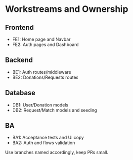 # Workstreams and Ownership

## Frontend
- FE1: Home page and Navbar
- FE2: Auth pages and Dashboard

## Backend
- BE1: Auth routes/middleware
- BE2: Donations/Requests routes

## Database
- DB1: User/Donation models
- DB2: Request/Match models and seeding

## BA
- BA1: Acceptance tests and UI copy
- BA2: Auth and flows validation

Use branches named accordingly, keep PRs small.
